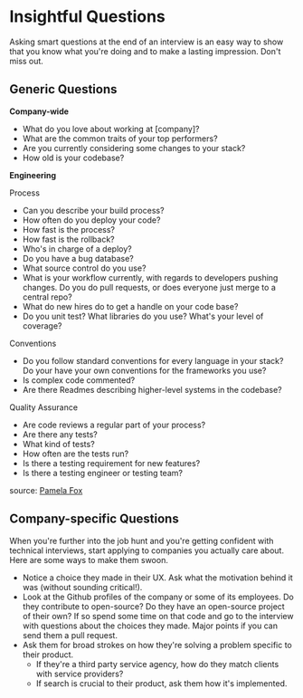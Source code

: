 # Insightful Questions

Asking smart questions at the end of an interview is an easy way to show that you know what you're doing and to make a lasting impression. Don't miss out.


## Generic Questions

**Company-wide**

* What do you love about working at [company]?
* What are the common traits of your top performers?
* Are you currently considering some changes to your stack?
* How old is your codebase?

**Engineering**

 Process    
* Can you describe your build process?
* How often do you deploy your code?
* How fast is the process?
* How fast is the rollback?
* Who's in charge of a deploy?
* Do you have a bug database?
* What source control do you use?
* What is your workflow currently, with regards to developers pushing changes. Do you do pull requests, or does everyone just merge to a central repo?
* What do new hires do to get a handle on your code base?
* Do you unit test? What libraries do you use? What's your level of
  coverage?

 Conventions    
* Do you follow standard conventions for every language in your stack? Do your have your own conventions for the frameworks you use?
* Is complex code commented? 
* Are there Readmes describing higher-level systems in the codebase?
 

 Quality Assurance    
* Are code reviews a regular part of your process?
* Are there any tests?
* What kind of tests?
* How often are the tests run?
* Is there a testing requirement for new features?
* Is there a testing engineer or testing team?


source: [Pamela Fox][pamela-fox]

[pamela-fox]: http://blog.pamelafox.org/2013/07/what-to-look-for-in-software.html


## Company-specific Questions

When you're further into the job hunt and you're getting confident with technical interviews, start applying to companies you actually care about. Here are some ways to make them swoon.

* Notice a choice they made in their UX. Ask what the motivation behind it was (without sounding critical!).
* Look at the Github profiles of the company or some of its employees. Do they contribute to open-source? Do they have an open-source project of their own? If so spend some time on that code and go to the interview with questions about the choices they made. Major points if you can send them a pull request.
* Ask them for broad strokes on how they're solving a problem specific to their product.
    * If they're a third party service agency, how do they match clients with service providers?
    * If search is crucial to their product, ask them how it's implemented.
